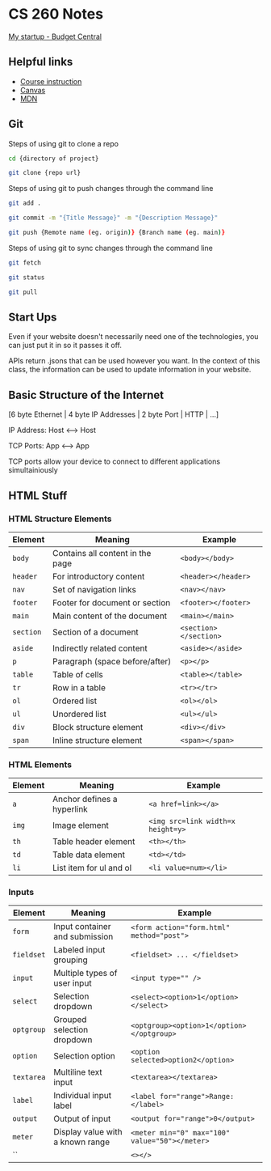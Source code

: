 # CS 260 Notes

[My startup - Budget Central]()

## Helpful links

- [Course instruction](https://github.com/webprogramming260)
- [Canvas](https://byu.instructure.com)
- [MDN](https://developer.mozilla.org)

## Git
Steps of using git to clone a repo
```bash
cd {directory of project}
```
```bash
git clone {repo url}
```
Steps of using git to push changes through the command line
```bash
git add .
```
```bash
git commit -m "{Title Message}" -m "{Description Message}"
```
```bash
git push {Remote name (eg. origin)} {Branch name (eg. main)}
```
Steps of using git to sync changes through the command line
```bash
git fetch
```
```bash
git status
```
```bash
git pull
```

## Start Ups
Even if your website doesn't necessarily need one of the technologies, you can just put it in so it passes it off.

APIs return .jsons that can be used however you want. In the context of this class, the information can be used to update information in your website.

## Basic Structure of the Internet
[6 byte Ethernet | 4 byte IP Addresses | 2 byte Port | HTTP | ...]

IP Address: Host <--> Host

TCP Ports: App <--> App

TCP ports allow your device to connect to different applications simultainiously

## HTML Stuff

### HTML Structure Elements
| Element    | Meaning                          | Example                                        |
| ---------- | -------------------------------- | ---------------------------------------------- |
| `body`     | Contains all content in the page | `<body></body>`                                |
| `header`   | For introductory content         | `<header></header>`                            |
| `nav`      | Set of navigation links          | `<nav></nav>`                                  |
| `footer`   | Footer for document or section   | `<footer></footer>`                            |
| `main`     | Main content of the document     | `<main></main>`                                |
| `section`  | Section of a document            | `<section></section>`                          |
| `aside`    | Indirectly related content       | `<aside></aside>`                              |
| `p`        | Paragraph (space before/after)   | `<p></p>`                                      |
| `table`    | Table of cells                   | `<table></table>`                              |
| `tr`       | Row in a table                   | `<tr></tr>`                                    |
| `ol`       | Ordered list                     | `<ol></ol>`                                    |
| `ul`       | Unordered list                   | `<ul></ul>`                                    |
| `div`      | Block structure element          | `<div></div>`                                  |
| `span`     | Inline structure element         | `<span></span>`                                |

### HTML Elements
| Element    | Meaning                          | Example                                        |
| ---------- | -------------------------------- | ---------------------------------------------- |
| `a`        | Anchor defines a hyperlink       | `<a href=link></a>`                            |
| `img`      | Image element                    | `<img src=link width=x height=y>`              |
| `th`       | Table header element             | `<th></th>`                                    |
| `td`       | Table data element               | `<td></td>`                                    |
| `li`       | List item for ul and ol          | `<li value=num></li>`                          |

### Inputs
| Element    | Meaning                          | Example                                        |
| ---------- | -------------------------------- | ---------------------------------------------- |
| `form`     | Input container and submission   | `<form action="form.html" method="post">`      |
| `fieldset` | Labeled input grouping           | `<fieldset> ... </fieldset>`                   |
| `input`    | Multiple types of user input     | `<input type="" />`                            |
| `select`   | Selection dropdown               | `<select><option>1</option></select>`          |
| `optgroup` | Grouped selection dropdown       | `<optgroup><option>1</option></optgroup>`      |
| `option`   | Selection option                 | `<option selected>option2</option>`            |
| `textarea` | Multiline text input             | `<textarea></textarea>`                        |
| `label`    | Individual input label           | `<label for="range">Range: </label>`           |
| `output`   | Output of input                  | `<output for="range">0</output>`               |
| `meter`    | Display value with a known range | `<meter min="0" max="100" value="50"></meter>` |
| ``     |    | `<></>`      |
